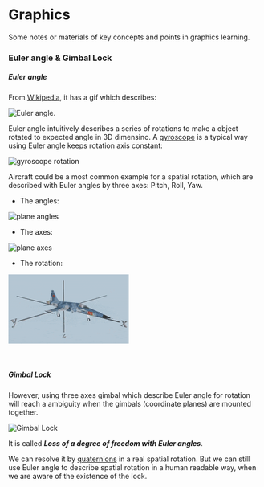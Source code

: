# Graphics 

Some notes or materials of key concepts and points in graphics learning.

### Euler angle & Gimbal Lock

##### Euler angle

From [Wikipedia](https://en.wikipedia.org/wiki/Euler_angles), it has a gif which describes:

![Euler angle](https://upload.wikimedia.org/wikipedia/commons/thumb/8/85/Euler2a.gif/340px-Euler2a.gif).

Euler angle intuitively describes a series of rotations to make a object rotated to expected angle in 3D dimensino.
A [gyroscope](https://en.wikipedia.org/wiki/Gyroscope) is a typical way using Euler angle keeps rotation axis constant: 

![gyroscope rotation](https://upload.wikimedia.org/wikipedia/commons/d/d5/Gyroscope_operation.gif)

Aircraft could be a most common example for a spatial rotation, which are described with Euler angles by three axes: Pitch, Roll, Yaw.

- The angles:

![plane angles](https://upload.wikimedia.org/wikipedia/commons/thumb/3/30/Plane_with_ENU_embedded_axes.svg/440px-Plane_with_ENU_embedded_axes.svg.png)

- The axes:

![plane axes](https://upload.wikimedia.org/wikipedia/commons/thumb/c/c1/Yaw_Axis_Corrected.svg/500px-Yaw_Axis_Corrected.svg.png)

- The rotation:

![plane rotation](./.assets/aircraft.gif)

<br />

##### Gimbal Lock

However, using three axes gimbal which describe Euler angle for rotation will reach a ambiguity when the gimbals (coordinate planes) are mounted together.

![Gimbal Lock](https://upload.wikimedia.org/wikipedia/commons/5/5a/Gimbal_3_axes_rotation.gif)

It is called _**Loss of a degree of freedom with Euler angles**_.

We can resolve it by [quaternions](https://en.wikipedia.org/wiki/Quaternions_and_spatial_rotation) in a real spatial rotation. 
But we can still use Euler angle to describe spatial rotation in a human readable way, when we are aware of the existence of the lock.
